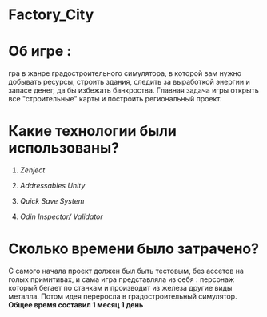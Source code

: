 # Factory_City



# Об игре :

гра в жанре градостроительного симулятора, в которой вам нужно добывать ресурсы, строить здания, следить за выработкой энергии и запасе денег, да бы избежать банкроства.
Главная задача игры открыть все "строительные" карты и построить региональный проект. 

# Какие технологии были использованы?

1. *Zenject* 

2. *Addressables Unity*

3. *Quick Save System* 

4. *Odin Inspector/ Validator*

   

# Сколько времени было затрачено? 

С самого начала проект должен был быть тестовым, без ассетов на голых примитивах, и сама игра представляла из себя : персонаж который бегает по станкам и производит из железа другие виды металла. Потом идея переросла в градостроительный симулятор.
**Общее время составил 1 месяц 1 день** <!--(10 Августа - 11 Сентября)-->
